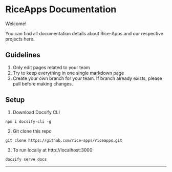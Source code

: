# RiceApps Documentation 
Welcome! 

You can find all documentation details about Rice-Apps and our respective projects here. 

## Guidelines
1. Only edit pages related to your team
2. Try to keep everything in one single markdown page
3. Create your own branch for your team. If branch already exists, please pull before making changes. 



## Setup
1. Download Docsify CLI

```
npm i docsify-cli -g
```

2. Git clone this repo
```
git clone https://github.com/rice-apps/riceapps.git
```
3. To run locally at http://localhost:3000: 
```
docsify serve docs
```

---



